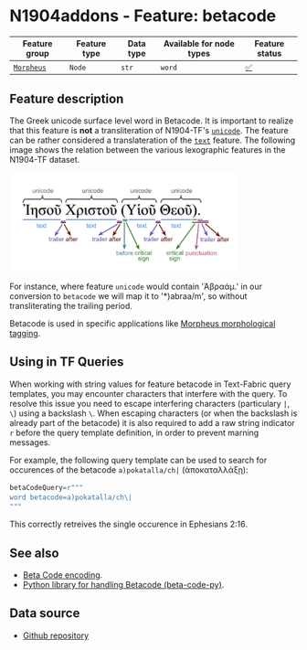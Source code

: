 # N1904addons - Feature: betacode

Feature group |Feature type | Data type | Available for node types | Feature status
---  | --- | --- | --- | ---
[`Morpheus`](README.md#feature-group-morpheus-analyses-meta-and-summary) | `Node` | `str` | `word` | [✅](featurestatus.md#Trustworthy "Trustworthy")

## Feature description

The Greek unicode surface level word in Betacode. It is important to realize that this feature is **not** a transliteration of N1904-TF's [`unicode`](https://centerblc.github.io/N1904/features/unicode.html). The feature can be rather considered a translateration of the [`text`](https://centerblc.github.io/N1904/features/unicode.html) feature. The following image shows the relation between the various lexographic features in the N1904-TF dataset. 

<IMG SRC="images/details_surface_features.png" WIDTH="400">

For instance, where feature `unicode` would contain 'Ἀβραάμ.' in our conversion to `betacode` we will map it to '*)abraa/m', so without transliterating the trailing period.  

Betacode is used in specific applications like [Morpheus morphological tagging](https://github.com/perseids-tools/morpheus).

## Using in TF Queries

When working with string values for feature betacode in Text-Fabric query templates, you may encounter characters that interfere with the query. To resolve this issue you need to escape interfering characters (particulary `|`, `\`) using a backslash `\`. When escaping characters (or when the backslash is already part of the betacode) it is also required to add a raw string indicator `r` before the query template definition, in order to prevent marning messages.

For example, the following query template can be used to search for occurences of the betacode `a)pokatalla/ch|` (ἀποκαταλλάξῃ):

```Python
betaCodeQuery=r"""
word betacode=a)pokatalla/ch\|
"""
```

This correctly retreives the single occurence in Ephesians 2:16.

## See also

- [Beta Code encoding](https://stephanus.tlg.uci.edu/encoding.php).
- [Python library for handling Betacode (beta-code-py)](https://github.com/perseids-tools/beta-code-py).

## Data source

 - [Github repository](https://tonyjurg.github.io/create_TF_feature_betacode/)
